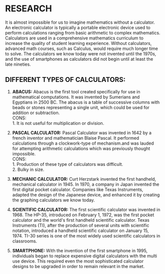 # RESEARCH
It is almost impossible for us to imagine mathematics without a calculator. An electronic calculator is typically a portable electronic device used to perform calculations ranging from basic arithmetic to complex mathematics. Calculators are used in a comprehensive mathematics curriculum to increase the quality of student learning experience. Without calculators, advanced math courses, such as Calculus, would require much longer time to solve. The calculators we know today were not invented until the 1970s, and the use of smartphones as calculators did not begin until at least the late nineties.

## DIFFERENT TYPES OF CALCULATORS:

1. **ABACUS:**
               Abacus is the first tool created specifically for use in mathematical computations. It was invented by Sumerians and Egyptians in 2500 BC. The abacus is a table of successive columns with beads or stones representing a single unit, which could be used for addition or subtraction.\
   CONS:\
         1. It is not useful for multiplication or division.

2. **PASCAL CALCULATOR:**
                          Pascal Calculator was invented in 1642 by a french inventor and mathematician Blaise Pascal. It performed calculations through a clockwork-type of mechanism.and was lauded for attempting arithmetic calculations which was previously thought impossible.\
    CONS:\
          1. Production of these type of calculators was difficult.\
          2. Bulky in size.
          
3. **MECHANIC CALCULATOR:**
                            Curt Herzstark invented the first handheld, mechanical calculator in 1945. In 1970, a company in Japan invented the first digital pocket calculator. Companies like Texas Instruments, adapted the design of the Japanese device, and enhanced it by creating the graphing calculators we know today.
                            
4. **SCIENTIFIC CALCULATOR:**
                              The first scientific calculator was invented  in 1968. The HP-35, introduced on February 1, 1972, was the first pocket calculator and the world's first handheld scientific calculator. Texas Instruments (TI), after the production of several units with scientific notation, introduced a handheld scientific calculator on January 15, 1974. TI-30 series is one of the most widely used scientific calculators in classrooms.
                              
5. **SMARTPHONE:**
                    With the invention of the first smartphone in 1995, individuals began to replace expensive digital calculators with the multi use device. This required even the most sophisticated calculator designs to be upgraded in order to remain relevant in the market.
                        
                   
          
